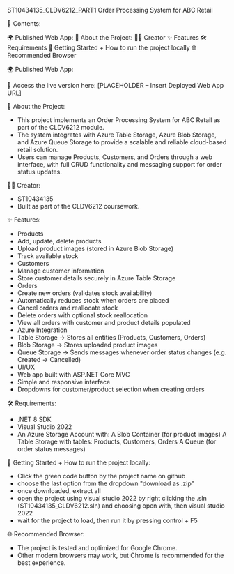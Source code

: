 ST10434135_CLDV6212_PART1
Order Processing System for ABC Retail


📑 Contents:

🌍 Published Web App: 
📌 About the Project:
👨‍💻 Creator
✨ Features
🛠 Requirements
🚀 Getting Started + How to run the project locally
🌐 Recommended Browser


🌍 Published Web App: 

🔗 Access the live version here:
[PLACEHOLDER – Insert Deployed Web App URL]


📌 About the Project:

- This project implements an Order Processing System for ABC Retail as part of the CLDV6212 module.
- The system integrates with Azure Table Storage, Azure Blob Storage, and Azure Queue Storage to provide a scalable and reliable cloud-based retail solution.
- Users can manage Products, Customers, and Orders through a web interface, with full CRUD functionality and messaging support for order status updates.

👨‍💻 Creator:

- ST10434135
- Built as part of the CLDV6212 coursework.

✨ Features:

- Products
- Add, update, delete products
- Upload product images (stored in Azure Blob Storage)
- Track available stock
- Customers
- Manage customer information
- Store customer details securely in Azure Table Storage
- Orders
- Create new orders (validates stock availability)
- Automatically reduces stock when orders are placed
- Cancel orders and reallocate stock
- Delete orders with optional stock reallocation
- View all orders with customer and product details populated
- Azure Integration
- Table Storage → Stores all entities (Products, Customers, Orders)
- Blob Storage → Stores uploaded product images
- Queue Storage → Sends messages whenever order status changes (e.g. Created → Cancelled)
- UI/UX
- Web app built with ASP.NET Core MVC
- Simple and responsive interface
- Dropdowns for customer/product selection when creating orders

🛠 Requirements:

- .NET 8 SDK
- Visual Studio 2022
- An Azure Storage Account with:
  A Blob Container (for product images)
  A Table Storage with tables: Products, Customers, Orders
  A Queue (for order status messages)

🚀 Getting Started + How to run the project locally:

- Click the green code button by the project name on github
- choose the last option from the dropdown "download as .zip"
- once downloaded, extract all
- open the project using visual studio 2022 by right clicking the .sln (ST10434135_CLDV6212.sln) and choosing open with, then visual studio 2022
- wait for the project to load, then run it by pressing control + F5

🌐 Recommended Browser:

- The project is tested and optimized for Google Chrome.
- Other modern browsers may work, but Chrome is recommended for the best experience.
